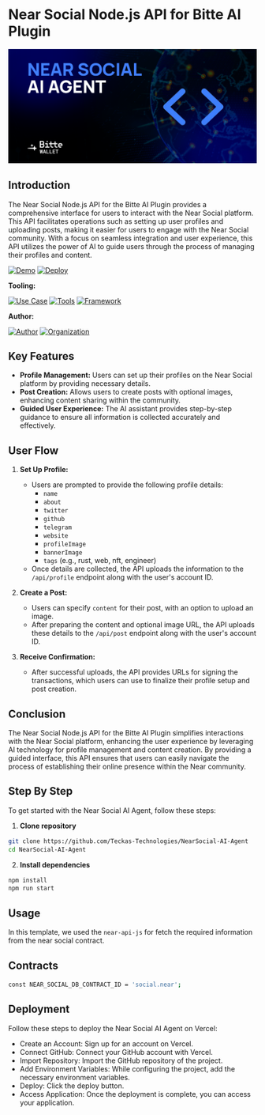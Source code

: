 # Near Social Node.js API for Bitte AI Plugin

![Licenses](./public/images/near-social.png)

## Introduction

The Near Social Node.js API for the Bitte AI Plugin provides a comprehensive interface for users to interact with the Near Social platform. This API facilitates operations such as setting up user profiles and uploading posts, making it easier for users to engage with the Near Social community. With a focus on seamless integration and user experience, this API utilizes the power of AI to guide users through the process of managing their profiles and content.

[![Demo](https://img.shields.io/badge/Demo-Visit%20Demo-brightgreen)](https://tinyurl.com/near-social-mintbase-ai-agent)
[![Deploy](https://img.shields.io/badge/Deploy-on%20Vercel-blue)](https://vercel.com/new/clone?repository-url=https://github.com/Teckas-Technologies/NearSocial-AI-Agent)

**Tooling:**

[![Use Case](https://img.shields.io/badge/Use%20Case-Make%20NearSocial%20Operations%20Easier-blue)](#)
[![Tools](https://img.shields.io/badge/Tools-near--api--js%2C%20big.js-blue)](#)
[![Framework](https://img.shields.io/badge/Framework-Node.js-blue)](#)

**Author:**

[![Author](https://img.shields.io/badge/Follow-Teckas%20Technologies-blue?style=social&logo=linkedin)](https://www.linkedin.com/company/teckas/) [![Organization](https://img.shields.io/badge/Teckas%20Technologies-blue)](https://teckastechnologies.com/)

## Key Features

- **Profile Management:** Users can set up their profiles on the Near Social platform by providing necessary details.
- **Post Creation:** Allows users to create posts with optional images, enhancing content sharing within the community.
- **Guided User Experience:** The AI assistant provides step-by-step guidance to ensure all information is collected accurately and effectively.

## User Flow

1. **Set Up Profile:**
   - Users are prompted to provide the following profile details:
     - `name`
     - `about`
     - `twitter`
     - `github`
     - `telegram`
     - `website`
     - `profileImage`
     - `bannerImage`
     - `tags` (e.g., rust, web, nft, engineer)
   - Once details are collected, the API uploads the information to the `/api/profile` endpoint along with the user's account ID.

2. **Create a Post:**
   - Users can specify `content` for their post, with an option to upload an image.
   - After preparing the content and optional image URL, the API uploads these details to the `/api/post` endpoint along with the user's account ID.

3. **Receive Confirmation:**
   - After successful uploads, the API provides URLs for signing the transactions, which users can use to finalize their profile setup and post creation.

## Conclusion

The Near Social Node.js API for the Bitte AI Plugin simplifies interactions with the Near Social platform, enhancing the user experience by leveraging AI technology for profile management and content creation. By providing a guided interface, this API ensures that users can easily navigate the process of establishing their online presence within the Near community.

## Step By Step

To get started with the Near Social AI Agent, follow these steps:

1. **Clone repository**
```bash
git clone https://github.com/Teckas-Technologies/NearSocial-AI-Agent
cd NearSocial-AI-Agent
```
2. **Install dependencies**
```bash
npm install
npm run start
```

## Usage

 In this template, we used the `near-api-js` for fetch the required information from the near social contract.

## Contracts
```bash
const NEAR_SOCIAL_DB_CONTRACT_ID = 'social.near';
```
 
## Deployment
Follow these steps to deploy the Near Social AI Agent on Vercel:
- Create an Account: Sign up for an account on Vercel.
- Connect GitHub: Connect your GitHub account with Vercel.
- Import Repository: Import the GitHub repository of the project.
- Add Environment Variables: While configuring the project, add the necessary environment variables.
- Deploy: Click the deploy button.
- Access Application: Once the deployment is complete, you can access your application.
